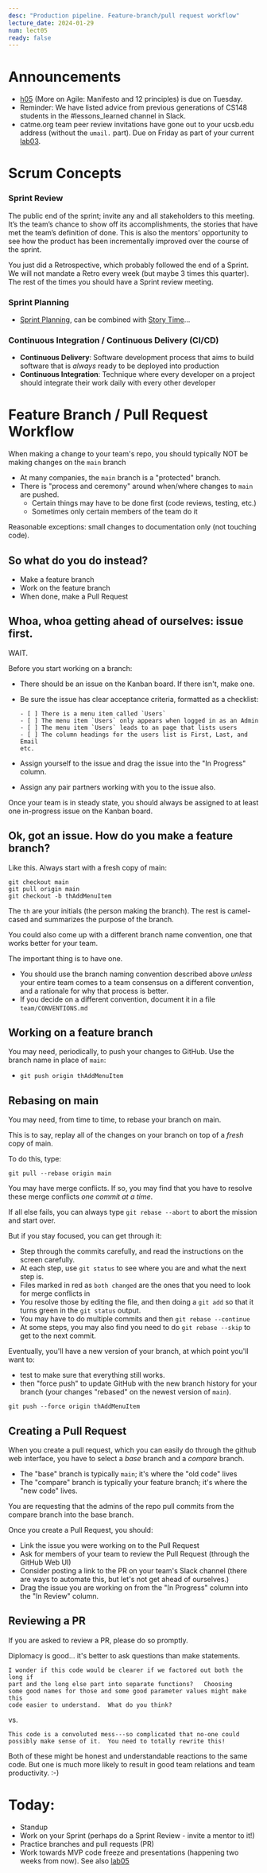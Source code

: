 ```yaml
---
desc: "Production pipeline. Feature-branch/pull request workflow"
lecture_date: 2024-01-29
num: lect05
ready: false
---
```

 
# Announcements
* [h05](https://ucsb-cs148.github.io/w24/hwk/h05/) (More on Agile: Manifesto and 12 principles) is due on Tuesday. 
* Reminder: We have listed advice from previous generations of CS148 students in the #lessons_learned channel in Slack. 
* catme.org team peer review invitations have gone out to your ucsb.edu address (without the `umail.` part). Due on Friday as part of your current [lab03](https://ucsb-cs148.github.io/w24/lab/lab03/).  


# Scrum Concepts  
### Sprint Review 
  The public end of the sprint; invite any and all stakeholders to this meeting. It’s the team’s chance to show off its accomplishments, the stories that have met the team’s definition of done. This is also the mentors’ opportunity to see how the product has been incrementally improved over the course of the sprint. 
  
  You just did a Retrospective, which probably followed the end of a Sprint. We will not mandate a Retro every week (but maybe 3 times this quarter). The rest of the times you should have a Sprint review meeting. 

### Sprint Planning
* [Sprint Planning](https://www.agilealliance.org/glossary/sprint-planning), can be combined with [Story Time](https://switchingtoscrum.wordpress.com/2012/11/28/what-are-story-time-meetings-for/)...

### Continuous Integration / Continuous Delivery (CI/CD) 

* **Continuous Delivery**: Software development process that aims to build software that is *always* ready to be deployed into production
* **Continuous Integration**: Technique where every developer on a project should integrate their work daily with every other developer

# Feature Branch / Pull Request Workflow

When making a change to your team's repo, you should typically NOT be making changes on the `main` branch

* At many companies, the `main` branch is a "protected" branch.
* There is "process and ceremony" around when/where changes to `main` are pushed.
  * Certain things may have to be done first (code reviews, testing, etc.)
  * Sometimes only certain members of the team do it
 
Reasonable exceptions: small changes to documentation only (not touching code).

## So what do you do instead?

* Make a feature branch
* Work on the feature branch
* When done, make a Pull Request

## Whoa, whoa getting ahead of ourselves: issue first.

WAIT.

Before you start working on a branch:
* There should be an issue on the Kanban board.  If there isn't, make one.
* Be sure the issue has clear acceptance criteria, formatted as a checklist:

  ```
  - [ ] There is a menu item called `Users`
  - [ ] The menu item `Users` only appears when logged in as an Admin
  - [ ] The menu item `Users` leads to an page that lists users
  - [ ] The column headings for the users list is First, Last, and Email
  etc.
  ```
  
* Assign yourself to the issue and drag the issue into the "In Progress" column.
* Assign any pair partners working with you to the issue also.

Once your team is in steady state, you should always be assigned to at least one in-progress issue
on the Kanban board.

## Ok, got an issue.  How do you make a feature branch?

Like this.  Always start with a fresh copy of main:

```
git checkout main
git pull origin main
git checkout -b thAddMenuItem
```

The `th` are your initials (the person making the branch).   The rest is camel-cased and summarizes the purpose of the branch.

You could also come up with a different branch name convention, one that works better for your team.

The important thing is to have one.
* You should use the branch naming convention described above *unless* your entire team comes to a team consensus
  on a different convention, and a rationale for why that process is better.
* If you decide on a different convention, document it in a file `team/CONVENTIONS.md`

## Working on a feature branch

You may need, periodically, to push your changes to GitHub.  Use the branch name in place of `main`:

* `git push origin thAddMenuItem` 


## Rebasing on main

You may need, from time to time, to rebase your branch on main.

This is to say, replay all of the changes on your branch on top of a *fresh* copy of main.

To do this, type:

```
git pull --rebase origin main
```

You may have merge conflicts.  If so, you may find that you have to resolve these merge conflicts *one commit at a time*.

If all else fails, you can always type `git rebase --abort` to abort the mission and start over.

But if you stay focused, you can get through it:

* Step through the commits carefully, and read the instructions on the screen carefully.  
* At each step, use `git status` to see where you are and what the next step is.
* Files marked in red as `both changed` are the ones that you need to look for merge conflicts in
* You resolve those by editing the file, and then doing a `git add` so that it turns green in the `git status` output.
* You may have to do multiple commits and then `git rebase --continue`
* At some steps, you may also find you need to do `git rebase --skip` to get to the next commit.


Eventually, you'll have a new version of your branch, at which point you'll want to:

* test to make sure that everything still works.
* then "force push" to update GitHub with the new branch history for your branch (your changes "rebased" on the newest version of `main`).

```
git push --force origin thAddMenuItem
```
## Creating a Pull Request

When you create a pull request, which you can easily do through the github web interface, you have to select a *base* branch and a *compare* branch.

* The "base" branch is typically `main`; it's where the "old code" lives
* The "compare" branch is typically your feature branch; it's where the "new code" lives.

You are requesting that the admins of the repo pull commits from the compare branch into the base branch.

Once you create a Pull Request, you should:

* Link the issue you were working on to the Pull Request
* Ask for members of your team to review the Pull Request (through the GitHub Web UI)
* Consider posting a link to the PR on your team's Slack channel (there are ways to automate this, but let's not get ahead of ourselves.)
* Drag the issue you are working on from the "In Progress" column into the "In Review" column.

## Reviewing a PR

If you are asked to review a PR, please do so promptly.

Diplomacy is good... it's better to ask questions than make statements.

```
I wonder if this code would be clearer if we factored out both the long if
part and the long else part into separate functions?   Choosing
some good names for those and some good parameter values might make this
code easier to understand.  What do you think?
```

vs.

```
This code is a convoluted mess---so complicated that no-one could
possibly make sense of it.  You need to totally rewrite this!
```

Both of these might be honest and understandable reactions to 
the same code.  But one is much more likely to result in good
team relations and team productivity. :-)

# Today:

* Standup
* Work on your Sprint (perhaps do a Sprint Review - invite a mentor to it!)
* Practice branches and pull requests (PR)
* Work towards MVP code freeze and presentations (happening two weeks from now). See also [lab05](https://ucsb-cs148.github.io/w23/lab/lab05/)
